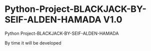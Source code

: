 # Python-Project-BLACKJACK-BY-SEIF-ALDEN-HAMADA V1.0
Python Project-BLACKJACK-BY-SEIF-ALDEN-HAMADA

By time it will be developed 
